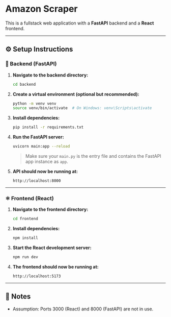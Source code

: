 # Amazon Scraper 

This is a fullstack web application with a **FastAPI** backend and a **React** frontend.

---

## ⚙️ Setup Instructions

### 🐍 Backend (FastAPI)

1. **Navigate to the backend directory:**

    ```bash
    cd backend
    ```

2. **Create a virtual environment (optional but recommended):**

    ```bash
    python -m venv venv
    source venv/bin/activate  # On Windows: venv\Scripts\activate
    ```

3. **Install dependencies:**

    ```bash
    pip install -r requirements.txt
    ```

4. **Run the FastAPI server:**

    ```bash
    uvicorn main:app --reload
    ```

    > Make sure your `main.py` is the entry file and contains the FastAPI app instance as `app`.

5. **API should now be running at:**

    ```
    http://localhost:8000
    ```

---

### ⚛️ Frontend (React)

1. **Navigate to the frontend directory:**

    ```bash
    cd frontend
    ```

2. **Install dependencies:**

    ```bash
    npm install
    ```

3. **Start the React development server:**

    ```bash
    npm run dev
    ```

4. **The frontend should now be running at:**

    ```
    http://localhost:5173
    ```

---

## 📝 Notes

* Assumption: Ports 3000 (React) and 8000 (FastAPI) are not in use.
